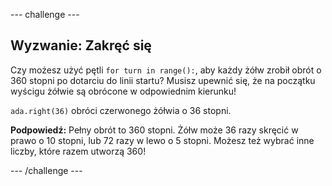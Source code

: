 --- challenge ---

## Wyzwanie: Zakręć się

Czy możesz użyć pętli `for turn in range():`, aby każdy żółw zrobił obrót o 360 stopni po dotarciu do linii startu? Musisz upewnić się, że na początku wyścigu żółwie są obrócone w odpowiednim kierunku!

`ada.right(36)` obróci czerwonego żółwia o 36 stopni.

**Podpowiedź:** Pełny obrót to 360 stopni. Żółw może 36 razy skręcić w prawo o 10 stopni, lub 72 razy w lewo o 5 stopni. Możesz też wybrać inne liczby, które razem utworzą 360!

--- /challenge ---
